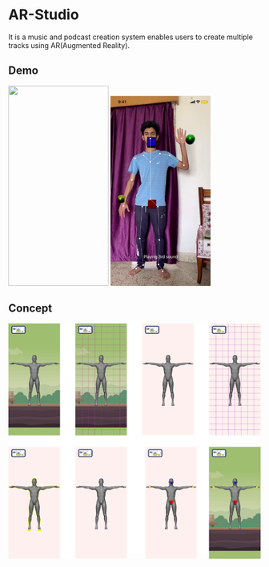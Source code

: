# AR-Studio
 It is a music and podcast creation system enables users to create multiple tracks using AR(Augmented Reality).

## Demo
<img src="https://github.com/Ayush21082/AR-Studio/blob/main/Demo/demo.gif" width="200" height="400"> 
<img src="https://github.com/Ayush21082/AR-Studio/blob/main/Assets/wikiImg/body-tracks.png" width="200"> 

## Concept
<img src="https://github.com/Ayush21082/AR-Studio/blob/main/Assets/wikiImg/main.png">


